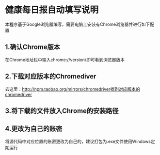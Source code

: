 # 健康每日报自动填写说明
本程序基于Google浏览器编写，需要电脑上安装有Chrome浏览器并进行如下配置
## 1.确认Chrome版本
在Chrome地址栏中输入chrome://version/即可看到浏览器版本
## 2.下载对应版本的Chromediver
去这里：http://npm.taobao.org/mirrors/chromedriver找到对应版本的chromedriver
## 3.将下载的文件放入Chrome的安装路径

## 4.更改为自己的账密
将源代码中对应位置的账密更改为自己的，建议打包为.exe文件使用Windows定期运行
